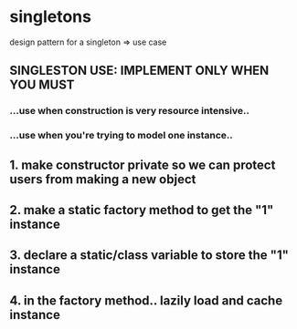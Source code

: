 # singletons

design pattern for a singleton => use case

## SINGLESTON USE: IMPLEMENT ONLY WHEN YOU MUST
### ...use when construction is very resource intensive..
### ...use when you're trying to model one instance..


## 1. make constructor private so we can protect users from making a new object
## 2. make a static factory method to get the "1" instance
## 3. declare a static/class variable to store the "1" instance
## 4. in the factory method.. lazily load and cache instance